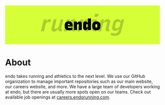 ![endo](/wide.png)
# About

endo takes running and athletics to the next level. We use our GitHub organization to manage important repositories such as our main website, our careers website, and more. We have a large team of developers working at endo, but there are usually more spots open on our teams. Check out available job openings at [careers.endorunning.com](https://careers.endorunning.com).
